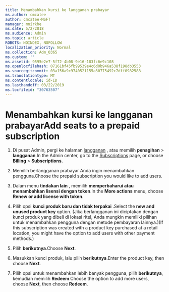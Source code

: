 ```yaml
---
title: Menambahkan kursi ke langganan prabayar
ms.author: cmcatee
author: cmcatee-MSFT
manager: mnirkhe
ms.date: 5/2/2018
ms.audience: Admin
ms.topic: article
ROBOTS: NOINDEX, NOFOLLOW
localization_priority: Normal
ms.collection: Adm_O365
ms.custom: ''
ms.assetid: 9595e2e7-5f72-4b08-9e16-183fc6e9c108
ms.openlocfilehash: 07161bf45fb99539e4c6d0b946a538f198db3553
ms.sourcegitcommit: 03a156a9c9740521155a30775492c7dff0982588
ms.translationtype: MT
ms.contentlocale: id-ID
ms.lasthandoff: 03/22/2019
ms.locfileid: "30763507"
---
```

# <a name="add-seats-to-a-prepaid-subscription"></a><span data-ttu-id="41be7-102">Menambahkan kursi ke langganan prabayar</span><span class="sxs-lookup"><span data-stu-id="41be7-102">Add seats to a prepaid subscription</span></span>

1. <span data-ttu-id="41be7-103">Di pusat Admin, pergi ke halaman [langganan](https://go.microsoft.com/fwlink/p/?linkid=842054) , atau memilih **penagihan** \> **langganan**.</span><span class="sxs-lookup"><span data-stu-id="41be7-103">In the Admin center, go to the [Subscriptions](https://go.microsoft.com/fwlink/p/?linkid=842054) page, or choose **Billing** \> **Subscriptions**.</span></span>
    
2. <span data-ttu-id="41be7-104">Memilih berlangganan prabayar Anda ingin menambahkan pengguna.</span><span class="sxs-lookup"><span data-stu-id="41be7-104">Choose the prepaid subscription you would like to add users.</span></span>
    
3. <span data-ttu-id="41be7-105">Dalam menu **tindakan lain** , memilih **memperbaharui atau menambahkan lisensi dengan token**.</span><span class="sxs-lookup"><span data-stu-id="41be7-105">In the **More actions** menu, choose **Renew or add license with token**.</span></span>
    
4. <span data-ttu-id="41be7-106">Pilih opsi **kunci produk baru dan tidak terpakai** .</span><span class="sxs-lookup"><span data-stu-id="41be7-106">Select the **new and unused product key** option.</span></span> <span data-ttu-id="41be7-107">(Jika berlangganan ini diciptakan dengan kunci produk yang dibeli di lokasi ritel, Anda mungkin memiliki pilihan untuk menambahkan pengguna dengan metode pembayaran lainnya.)</span><span class="sxs-lookup"><span data-stu-id="41be7-107">(If this subscription was created with a product key purchased at a retail location, you might have the option to add users with other payment methods.)</span></span> 
    
5. <span data-ttu-id="41be7-108">Pilih **berikutnya**.</span><span class="sxs-lookup"><span data-stu-id="41be7-108">Choose **Next**.</span></span>
    
6. <span data-ttu-id="41be7-109">Masukkan kunci produk, lalu pilih **berikutnya**.</span><span class="sxs-lookup"><span data-stu-id="41be7-109">Enter the product key, then choose **Next**.</span></span>
    
7. <span data-ttu-id="41be7-110">Pilih opsi untuk menambahkan lebih banyak pengguna, pilih **berikutnya**, kemudian memilih **Redeem**.</span><span class="sxs-lookup"><span data-stu-id="41be7-110">Choose the option to add more users, choose **Next**, then choose **Redeem**.</span></span>
    

